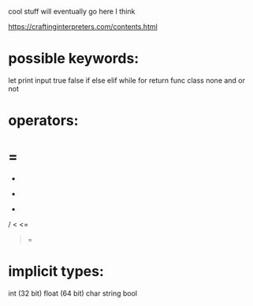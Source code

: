 cool stuff will eventually go here I think

https://craftinginterpreters.com/contents.html

possible keywords:
==================
let
print
input
true
false
if
else
elif
while
for
return
func
class
none
and
or
not

operators:
=============
=
==
+
-
* 
/
<
<=
>
>=

implicit types:
==================
int (32 bit) 
float (64 bit)
char
string
bool
